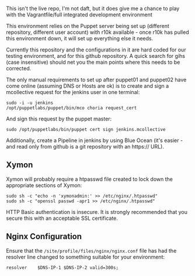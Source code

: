 This isn't the live repo, I'm not daft, but it does give me a chance to play with the Vagrantfile/full integrated development environment

This environment relies on the Puppet server being set up (different repository, different user account) with r10k available - once r10k has pulled this environment down, it will set up everything else it needs.

Currently this repository and the configurations in it are hard coded for our testing environment, and for this github repository. A quick search for gihs (case insensitive) should net you the main points where this needs to be corrected.

The only manual requirements to set up after puppet01 and puppet02 have come online (assuming DNS or Hosts are ok) is to create and sign a mcollective request for the jenkins user in one terminal:

```
sudo -i -u jenkins
/opt/puppetlabs/puppet/bin/mco choria request_cert
```

And sign this request by the puppet master:

```
sudo /opt/puppetlabs/bin/puppet cert sign jenkins.mcollective
```

Additionally, create a Pipeline in jenkins by using Blue Ocean (it's easier - and read only from github is a git repository with an https:// URL).

## Xymon

Xymon will probably require a htpasswd file created to lock down the appropriate sections of Xymon:

```
sudo sh -c "echo -n 'xymonadmin:' >> /etc/nginx/.htpasswd"
sudo sh -c "openssl passwd -apr1 >> /etc/nginx/.htpasswd"
```

HTTP Basic authentication is insecure. It is strongly recommended that you secure this with an acceptable SSL certificate.

## Nginx Configuration

Ensure that the `/site/profile/files/nginx/nginx.conf` file has had the resolver line changed to something suitable for your environment:

```
resolver	$DNS-IP-1 $DNS-IP-2 valid=300s;
```
